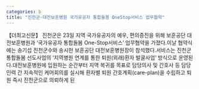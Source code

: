 ```yaml
---
categories: b
title: "진천군·대전보훈병원 국가유공자 통합돌봄 OneStop서비스 업무협약"
---
```

【더최고신문】 진천군은 23일 지역 국가유공자의 예우, 편의증진을 위해 보훈공단 대전보훈병원과 ‘국가유공자 통합돌봄 One-Stop서비스’ 업무협약을 가졌다.이날 협약식에는 송기섭 진천군수와 송시헌 보훈공단 대전보훈병원장이 참석했다.서비스는 진천군 통합돌봄 선도사업의 ‘지역병원 연계를 통한 퇴원(외래)환자 발굴사업’ 방식으로 운영된다.대전보훈병원에 입원하는 순간부터 지역 복귀를 목표로 담당의사 및 간호사 등 담당 인력 간 지속적인 케어회의를 실시해 환자별 퇴원 간호계획(care-plan)을 수립하고 퇴원 즉시 진천군으로 의뢰하게 된